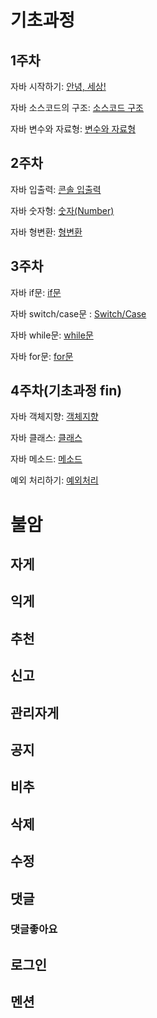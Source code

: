 # 기초과정

## 1주차

자바 시작하기: [안녕, 세상!](https://wikidocs.net/887)

자바 소스코드의 구조: [소스코드 구조](https://wikidocs.net/278)

자바 변수와 자료형: [변수와 자료형](https://wikidocs.net/277)

## 2주차

자바 입출력: [콘솔 입출력](https://wikidocs.net/226)

자바 숫자형: [숫자(Number)](https://wikidocs.net/204)

자바 형변환: [형변환](https://wikidocs.net/158529)

## 3주차

자바 if문: [if문](https://wikidocs.net/211)

자바 switch/case문 : [Switch/Case](https://wikidocs.net/263)

자바 while문: [while문](https://wikidocs.net/212)

자바 for문: [for문](https://wikidocs.net/213)

## 4주차(기초과정 fin)

자바 객체지향: [객체지향](https://wikidocs.net/156068)

자바 클래스: [클래스](https://wikidocs.net/214)

자바 메소드: [메소드](https://wikidocs.net/225)

예외 처리하기: [예외처리](https://wikidocs.net/229)

# 불암 

## 자게

## 익게

## 추천

## 신고

## 관리자게

## 공지

## 비추

## 삭제

## 수정

## 댓글

### 댓글좋아요

## 로그인

## 멘션


